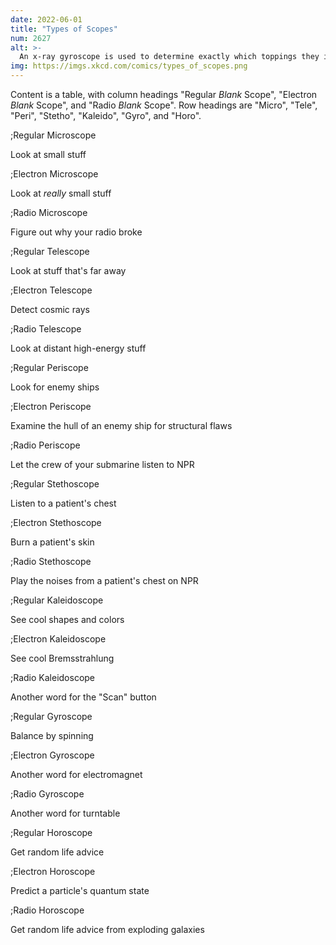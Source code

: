 ```yaml
---
date: 2022-06-01
title: "Types of Scopes"
num: 2627
alt: >-
  An x-ray gyroscope is used to determine exactly which toppings they included in the pita.
img: https://imgs.xkcd.com/comics/types_of_scopes.png
---
```

Content is a table, with column headings "Regular *Blank* Scope", "Electron *Blank* Scope", and "Radio *Blank* Scope".  Row headings are "Micro", "Tele", "Peri", "Stetho", "Kaleido", "Gyro", and "Horo".

;Regular Microscope

Look at small stuff

;Electron Microscope

Look at *really* small stuff

;Radio Microscope

Figure out why your radio broke

;Regular Telescope

Look at stuff that's far away

;Electron Telescope

Detect cosmic rays

;Radio Telescope

Look at distant high-energy stuff

;Regular Periscope

Look for enemy ships

;Electron Periscope

Examine the hull of an enemy ship for structural flaws

;Radio Periscope

Let the crew of your submarine listen to NPR

;Regular Stethoscope

Listen to a patient's chest

;Electron Stethoscope

Burn a patient's skin

;Radio Stethoscope

Play the noises from a patient's chest on NPR

;Regular Kaleidoscope

See cool shapes and colors

;Electron Kaleidoscope

See cool Bremsstrahlung

;Radio Kaleidoscope

Another word for the "Scan" button

;Regular Gyroscope

Balance by spinning

;Electron Gyroscope

Another word for electromagnet

;Radio Gyroscope

Another word for turntable

;Regular Horoscope

Get random life advice

;Electron Horoscope

Predict a particle's quantum state

;Radio Horoscope

Get random life advice from exploding galaxies